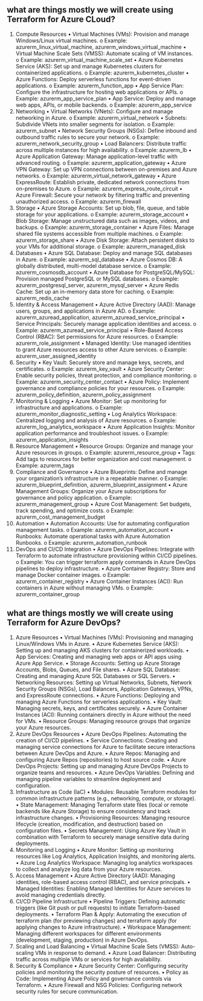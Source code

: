 
## what are things mostly we will create using Terraform for Azure CLoud?
1. Compute Resources
  •	Virtual Machines (VMs): Provision and manage Windows/Linux virtual machines.
    o	Example: azurerm_linux_virtual_machine, azurerm_windows_virtual_machine
  •	Virtual Machine Scale Sets (VMSS): Automate scaling of VM instances.
    o	Example: azurerm_virtual_machine_scale_set
  •	Azure Kubernetes Service (AKS): Set up and manage Kubernetes clusters for containerized applications.
    o	Example: azurerm_kubernetes_cluster
  •	Azure Functions: Deploy serverless functions for event-driven applications.
    o	Example: azurerm_function_app
  •	App Service Plan: Configure the infrastructure for hosting web applications or APIs.
    o	Example: azurerm_app_service_plan
  •	App Service: Deploy and manage web apps, APIs, or mobile backends.
    o	Example: azurerm_app_service
2. Networking
  •	Virtual Networks (VNets): Configure and manage networking in Azure.
    o	Example: azurerm_virtual_network
  •	Subnets: Subdivide VNets into smaller segments for isolation.
    o	Example: azurerm_subnet
  •	Network Security Groups (NSGs): Define inbound and outbound traffic rules to secure your network.
    o	Example: azurerm_network_security_group
  •	Load Balancers: Distribute traffic across multiple instances for high availability.
    o	Example: azurerm_lb
  •	Azure Application Gateway: Manage application-level traffic with advanced routing.
    o	Example: azurerm_application_gateway
  •	Azure VPN Gateway: Set up VPN connections between on-premises and Azure networks.
    o	Example: azurerm_virtual_network_gateway
  •	Azure ExpressRoute: Establish private, dedicated network connections from on-premises to Azure.
    o	Example: azurerm_express_route_circuit
  •	Azure Firewall: Secure your network by filtering traffic and preventing unauthorized access.
    o	Example: azurerm_firewall
3. Storage
  •	Azure Storage Accounts: Set up blob, file, queue, and table storage for your applications.
    o	Example: azurerm_storage_account
  •	Blob Storage: Manage unstructured data such as images, videos, and backups.
    o	Example: azurerm_storage_container
  •	Azure Files: Manage shared file systems accessible from multiple machines.
    o	Example: azurerm_storage_share
  •	Azure Disk Storage: Attach persistent disks to your VMs for additional storage.
    o	Example: azurerm_managed_disk
4. Databases
  •	Azure SQL Database: Deploy and manage SQL databases in Azure.
    o	Example: azurerm_sql_database
  •	Azure Cosmos DB: A globally distributed, multi-model database service.
    o	Example: azurerm_cosmosdb_account
  •	Azure Database for PostgreSQL/MySQL: Provision managed PostgreSQL or MySQL databases.
    o	Example: azurerm_postgresql_server, azurerm_mysql_server
  •	Azure Redis Cache: Set up an in-memory data store for caching.
    o	Example: azurerm_redis_cache
5. Identity & Access Management
  •	Azure Active Directory (AAD): Manage users, groups, and applications in Azure AD.
    o	Example: azurerm_azuread_application, azurerm_azuread_service_principal
  •	Service Principals: Securely manage application identities and access.
    o	Example: azurerm_azuread_service_principal
  •	Role-Based Access Control (RBAC): Set permissions for Azure resources.
    o	Example: azurerm_role_assignment
  •	Managed Identity: Use managed identities to grant Azure resources access to other Azure services.
    o	Example: azurerm_user_assigned_identity
6. Security
  •	Key Vault: Securely store and manage keys, secrets, and certificates.
    o	Example: azurerm_key_vault
  •	Azure Security Center: Enable security policies, threat protection, and compliance monitoring.
    o	Example: azurerm_security_center_contact
  •	Azure Policy: Implement governance and compliance policies for your resources.
    o	Example: azurerm_policy_definition, azurerm_policy_assignment
7. Monitoring & Logging
  •	Azure Monitor: Set up monitoring for infrastructure and applications.
    o	Example: azurerm_monitor_diagnostic_setting
  •	Log Analytics Workspace: Centralized logging and analysis of Azure resources.
    o	Example: azurerm_log_analytics_workspace
  •	Azure Application Insights: Monitor application performance and troubleshoot issues.
    o	Example: azurerm_application_insights
8. Resource Management
  •	Resource Groups: Organize and manage your Azure resources in groups.
    o	Example: azurerm_resource_group
  •	Tags: Add tags to resources for better organization and cost management.
    o	Example: azurerm_tags
9. Compliance and Governance
  •	Azure Blueprints: Define and manage your organization’s infrastructure in a repeatable manner.
    o	Example: azurerm_blueprint_definition, azurerm_blueprint_assignment
  •	Azure Management Groups: Organize your Azure subscriptions for governance and policy application.
    o	Example: azurerm_management_group
  •	Azure Cost Management: Set budgets, track spending, and optimize costs.
    o	Example: azurerm_cost_management_budget
10. Automation
  •	Automation Accounts: Use for automating configuration management tasks.
    o	Example: azurerm_automation_account
  •	Runbooks: Automate operational tasks with Azure Automation Runbooks.
    o	Example: azurerm_automation_runbook
11. DevOps and CI/CD Integration
  •	Azure DevOps Pipelines: Integrate with Terraform to automate infrastructure provisioning within CI/CD pipelines.
    o	Example: You can trigger terraform apply commands in Azure DevOps pipelines to deploy infrastructure.
  •	Azure Container Registry: Store and manage Docker container images.
    o	Example: azurerm_container_registry
  •	Azure Container Instances (ACI): Run containers in Azure without managing VMs.
    o	Example: azurerm_container_group

## what are things mostly we will create using Terraform for Azure DevOps?
1. Azure Resources
  •	Virtual Machines (VMs): Provisioning and managing Linux/Windows VMs in Azure.
  •	Azure Kubernetes Service (AKS): Setting up and managing AKS clusters for containerized workloads.
  •	App Services: Creating and managing web apps or API apps using Azure App Service.
  •	Storage Accounts: Setting up Azure Storage Accounts, Blobs, Queues, and File shares.
  •	Azure SQL Database: Creating and managing Azure SQL Databases or SQL Servers.
  •	Networking Resources: Setting up Virtual Networks, Subnets, Network Security Groups (NSGs), Load Balancers, Application Gateways, VPNs, and ExpressRoute connections.
  •	Azure Functions: Deploying and managing Azure Functions for serverless applications.
  •	Key Vault: Managing secrets, keys, and certificates securely.
  •	Azure Container Instances (ACI): Running containers directly in Azure without the need for VMs.
  •	Resource Groups: Managing resource groups that organize your Azure resources.
2. Azure DevOps Resources
  •	Azure DevOps Pipelines: Automating the creation of CI/CD pipelines.
  •	Service Connections: Creating and managing service connections for Azure to facilitate secure interactions between Azure DevOps and Azure.
  •	Azure Repos: Managing and configuring Azure Repos (repositories) to host source code.
  •	Azure DevOps Projects: Setting up and managing Azure DevOps Projects to organize teams and resources.
  •	Azure DevOps Variables: Defining and managing pipeline variables to streamline deployment and configuration.
3. Infrastructure as Code (IaC)
  •	Modules: Reusable Terraform modules for common infrastructure patterns (e.g., networking, compute, or storage).
  •	State Management: Managing Terraform state files (local or remote backends like Azure Storage) to ensure consistency and track infrastructure changes.
  •	Provisioning Resources: Managing resource lifecycle (creation, modification, and destruction) based on configuration files.
  •	Secrets Management: Using Azure Key Vault in combination with Terraform to securely manage sensitive data during deployments.
4. Monitoring and Logging
  •	Azure Monitor: Setting up monitoring resources like Log Analytics, Application Insights, and monitoring alerts.
  •	Azure Log Analytics Workspace: Managing log analytics workspaces to collect and analyze log data from your Azure resources.
5. Access Management
  •	Azure Active Directory (AAD): Managing identities, role-based access control (RBAC), and service principals.
  •	Managed Identities: Enabling Managed Identities for Azure services to avoid managing credentials directly.
6. CI/CD Pipeline Infrastructure
  •	Pipeline Triggers: Defining automatic triggers (like Git push or pull requests) to initiate Terraform-based deployments.
  •	Terraform Plan & Apply: Automating the execution of terraform plan (for previewing changes) and terraform apply (for applying changes to Azure infrastructure).
  •	Workspace Management: Managing different workspaces for different environments (development, staging, production) in Azure DevOps.
7. Scaling and Load Balancing
  •	Virtual Machine Scale Sets (VMSS): Auto-scaling VMs in response to demand.
  •	Azure Load Balancer: Distributing traffic across multiple VMs or services for high availability.
8. Security & Compliance
  •	Azure Security Center: Configuring security policies and monitoring the security posture of resources.
  •	Policy as Code: Implementing Azure Policy and governance controls via Terraform.
  •	Azure Firewall and NSG Policies: Configuring network security rules for secure communication.
